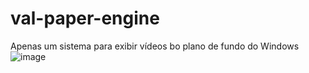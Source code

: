 # val-paper-engine
Apenas um sistema para exibir vídeos bo plano de fundo do Windows
![image](https://github.com/user-attachments/assets/9979468c-ba26-456b-8048-c4a5dbc79cbe)
